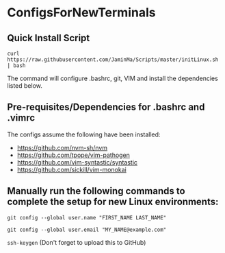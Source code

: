 # ConfigsForNewTerminals

## Quick Install Script

`curl https://raw.githubusercontent.com/JaminMa/Scripts/master/initLinux.sh | bash`

The command will configure .bashrc, git, VIM and install the dependencies listed below.

## Pre-requisites/Dependencies for .bashrc and .vimrc
The configs assume the following have been installed:
* https://github.com/nvm-sh/nvm
* https://github.com/tpope/vim-pathogen
* https://github.com/vim-syntastic/syntastic
* https://github.com/sickill/vim-monokai

## Manually run the following commands to complete the setup for new Linux environments:
`git config --global user.name "FIRST_NAME LAST_NAME"`

`git config --global user.email "MY_NAME@example.com"`

`ssh-keygen` (Don't forget to upload this to GitHub)
